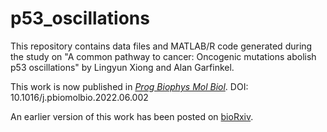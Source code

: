 # p53_oscillations

This repository contains data files and MATLAB/R code generated during the study on "A common pathway to cancer: Oncogenic mutations abolish p53 oscillations" by Lingyun Xiong and Alan Garfinkel. 

This work is now published in [*Prog Biophys Mol Biol*](https://doi.org/10.1016/j.pbiomolbio.2022.06.002). DOI: 10.1016/j.pbiomolbio.2022.06.002

An earlier version of this work has been posted on [bioRxiv](https://doi.org/10.1101/2021.02.09.430245).


